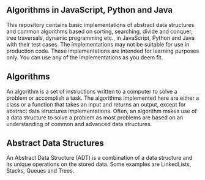 ## Algorithms in JavaScript, Python and Java

This repository contains basic implementations of abstract data structures and common algorithms based on sorting, searching, divide and conquer, tree traversals, dynamic programming etc., in JavaScript, Python and Java with their test cases. The implementations may not be suitable for use in production code. These implementations are intended for learning purposes only. You can use any of the implementations as you deem fit.

## Algorithms

An algorithm is a set of instructions written to a computer to solve a problem or accomplish a task. The algorithms implemented here are either a class or a function that takes an input and returns an output, except for abstract data structures implementations. Often, an algorithm makes use of a data structure to solve a problem as most problems are based on an understanding of common and advanced data structures.

## Abstract Data Structures

An Abstract Data Structure (ADT) is a combination of a data structure and its unique operations on the stored data. Some examples are LinkedLists, Stacks, Queues and Trees.
